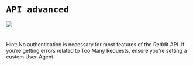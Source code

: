 # `API advanced`

 ![](https://www.ruudharreman.nl/wp-content/uploads/2022/11/image-15.png)
#

Hint: No authentication is necessary for most features of the Reddit API. If you’re getting errors related to Too Many Requests, ensure you’re setting a custom User-Agent.

